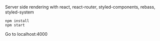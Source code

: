 Server side rendering with react, react-router, styled-components, rebass, styled-system

```
npm install
npm start
```

Go to localhost:4000

